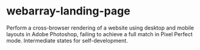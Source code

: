 # webarray-landing-page

Perform a cross-browser rendering of a website using desktop and mobile layouts in Adobe Photoshop, failing to achieve a full match in Pixel Perfect mode. Intermediate states for self-development.

